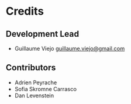 Credits
=======

Development Lead
----------------

-   Guillaume Viejo <guillaume.viejo@gmail.com>

Contributors
------------

-	Adrien Peyrache
-	Sofia Skromne Carrasco
- 	Dan Levenstein